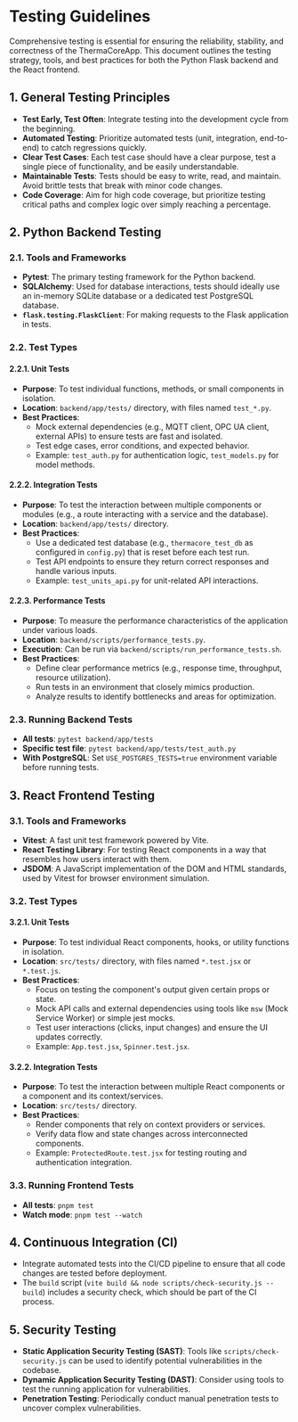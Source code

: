 # Testing Guidelines

Comprehensive testing is essential for ensuring the reliability, stability, and correctness of the ThermaCoreApp. This document outlines the testing strategy, tools, and best practices for both the Python Flask backend and the React frontend.

## 1. General Testing Principles

*   **Test Early, Test Often**: Integrate testing into the development cycle from the beginning.
*   **Automated Testing**: Prioritize automated tests (unit, integration, end-to-end) to catch regressions quickly.
*   **Clear Test Cases**: Each test case should have a clear purpose, test a single piece of functionality, and be easily understandable.
*   **Maintainable Tests**: Tests should be easy to write, read, and maintain. Avoid brittle tests that break with minor code changes.
*   **Code Coverage**: Aim for high code coverage, but prioritize testing critical paths and complex logic over simply reaching a percentage.

## 2. Python Backend Testing

### 2.1. Tools and Frameworks

*   **Pytest**: The primary testing framework for the Python backend.
*   **SQLAlchemy**: Used for database interactions, tests should ideally use an in-memory SQLite database or a dedicated test PostgreSQL database.
*   **`flask.testing.FlaskClient`**: For making requests to the Flask application in tests.

### 2.2. Test Types

#### 2.2.1. Unit Tests

*   **Purpose**: To test individual functions, methods, or small components in isolation.
*   **Location**: `backend/app/tests/` directory, with files named `test_*.py`.
*   **Best Practices**:
    *   Mock external dependencies (e.g., MQTT client, OPC UA client, external APIs) to ensure tests are fast and isolated.
    *   Test edge cases, error conditions, and expected behavior.
    *   Example: `test_auth.py` for authentication logic, `test_models.py` for model methods.

#### 2.2.2. Integration Tests

*   **Purpose**: To test the interaction between multiple components or modules (e.g., a route interacting with a service and the database).
*   **Location**: `backend/app/tests/` directory.
*   **Best Practices**:
    *   Use a dedicated test database (e.g., `thermacore_test_db` as configured in `config.py`) that is reset before each test run.
    *   Test API endpoints to ensure they return correct responses and handle various inputs.
    *   Example: `test_units_api.py` for unit-related API interactions.

#### 2.2.3. Performance Tests

*   **Purpose**: To measure the performance characteristics of the application under various loads.
*   **Location**: `backend/scripts/performance_tests.py`.
*   **Execution**: Can be run via `backend/scripts/run_performance_tests.sh`.
*   **Best Practices**:
    *   Define clear performance metrics (e.g., response time, throughput, resource utilization).
    *   Run tests in an environment that closely mimics production.
    *   Analyze results to identify bottlenecks and areas for optimization.

### 2.3. Running Backend Tests

*   **All tests**: `pytest backend/app/tests`
*   **Specific test file**: `pytest backend/app/tests/test_auth.py`
*   **With PostgreSQL**: Set `USE_POSTGRES_TESTS=true` environment variable before running tests.

## 3. React Frontend Testing

### 3.1. Tools and Frameworks

*   **Vitest**: A fast unit test framework powered by Vite.
*   **React Testing Library**: For testing React components in a way that resembles how users interact with them.
*   **JSDOM**: A JavaScript implementation of the DOM and HTML standards, used by Vitest for browser environment simulation.

### 3.2. Test Types

#### 3.2.1. Unit Tests

*   **Purpose**: To test individual React components, hooks, or utility functions in isolation.
*   **Location**: `src/tests/` directory, with files named `*.test.jsx` or `*.test.js`.
*   **Best Practices**:
    *   Focus on testing the component's output given certain props or state.
    *   Mock API calls and external dependencies using tools like `msw` (Mock Service Worker) or simple jest mocks.
    *   Test user interactions (clicks, input changes) and ensure the UI updates correctly.
    *   Example: `App.test.jsx`, `Spinner.test.jsx`.

#### 3.2.2. Integration Tests

*   **Purpose**: To test the interaction between multiple React components or a component and its context/services.
*   **Location**: `src/tests/` directory.
*   **Best Practices**:
    *   Render components that rely on context providers or services.
    *   Verify data flow and state changes across interconnected components.
    *   Example: `ProtectedRoute.test.jsx` for testing routing and authentication integration.

### 3.3. Running Frontend Tests

*   **All tests**: `pnpm test`
*   **Watch mode**: `pnpm test --watch`

## 4. Continuous Integration (CI)

*   Integrate automated tests into the CI/CD pipeline to ensure that all code changes are tested before deployment.
*   The `build` script (`vite build && node scripts/check-security.js --build`) includes a security check, which should be part of the CI process.

## 5. Security Testing

*   **Static Application Security Testing (SAST)**: Tools like `scripts/check-security.js` can be used to identify potential vulnerabilities in the codebase.
*   **Dynamic Application Security Testing (DAST)**: Consider using tools to test the running application for vulnerabilities.
*   **Penetration Testing**: Periodically conduct manual penetration tests to uncover complex vulnerabilities.
